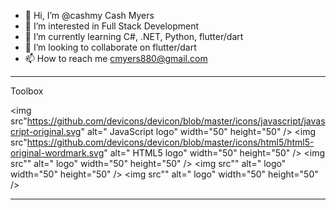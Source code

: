 - 👋 Hi, I’m @cashmy  Cash Myers
- 👀 I’m interested in Full Stack Development
- 🌱 I’m currently learning C#, .NET, Python, flutter/dart
- 💞️ I’m looking to collaborate on flutter/dart
- 📫 How to reach me cmyers880@gmail.com

---

Toolbox

<img src"https://github.com/devicons/devicon/blob/master/icons/javascript/javascript-original.svg" alt=" JavaScript logo" width="50" height="50" />
<img src"https://github.com/devicons/devicon/blob/master/icons/html5/html5-original-wordmark.svg" alt=" HTML5 logo" width="50" height="50" />
<img src"" alt=" logo" width="50" height="50" />
<img src"" alt=" logo" width="50" height="50" />
<img src"" alt=" logo" width="50" height="50" />


---
<!---
cashmy/cashmy is a ✨ special ✨ repository because its `README.md` (this file) appears on your GitHub profile.
You can click the Preview link to take a look at your changes.
--->

